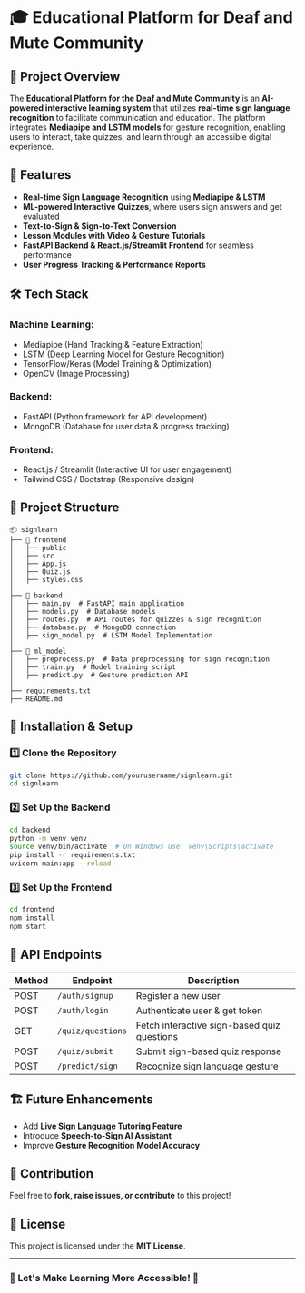 # 🎓 Educational Platform for Deaf and Mute Community

## 📌 Project Overview
The **Educational Platform for the Deaf and Mute Community** is an **AI-powered interactive learning system** that utilizes **real-time sign language recognition** to facilitate communication and education. The platform integrates **Mediapipe and LSTM models** for gesture recognition, enabling users to interact, take quizzes, and learn through an accessible digital experience.

## 🎯 Features
- **Real-time Sign Language Recognition** using **Mediapipe & LSTM**
- **ML-powered Interactive Quizzes**, where users sign answers and get evaluated
- **Text-to-Sign & Sign-to-Text Conversion**
- **Lesson Modules with Video & Gesture Tutorials**
- **FastAPI Backend & React.js/Streamlit Frontend** for seamless performance
- **User Progress Tracking & Performance Reports**

## 🛠️ Tech Stack
### **Machine Learning:**
- Mediapipe (Hand Tracking & Feature Extraction)
- LSTM (Deep Learning Model for Gesture Recognition)
- TensorFlow/Keras (Model Training & Optimization)
- OpenCV (Image Processing)

### **Backend:**
- FastAPI (Python framework for API development)
- MongoDB (Database for user data & progress tracking)

### **Frontend:**
- React.js / Streamlit (Interactive UI for user engagement)
- Tailwind CSS / Bootstrap (Responsive design)

## 📂 Project Structure
```
📦 signlearn
├── 📂 frontend
│   ├── public
│   ├── src
│   ├── App.js
│   ├── Quiz.js
│   ├── styles.css
│
├── 📂 backend
│   ├── main.py  # FastAPI main application
│   ├── models.py  # Database models
│   ├── routes.py  # API routes for quizzes & sign recognition
│   ├── database.py  # MongoDB connection
│   ├── sign_model.py  # LSTM Model Implementation
│
├── 📂 ml_model
│   ├── preprocess.py  # Data preprocessing for sign recognition
│   ├── train.py  # Model training script
│   ├── predict.py  # Gesture prediction API
│
├── requirements.txt
├── README.md
```

## 🚀 Installation & Setup
### **1️⃣ Clone the Repository**
```bash
git clone https://github.com/yourusername/signlearn.git
cd signlearn
```

### **2️⃣ Set Up the Backend**
```bash
cd backend
python -m venv venv
source venv/bin/activate  # On Windows use: venv\Scripts\activate
pip install -r requirements.txt
uvicorn main:app --reload
```

### **3️⃣ Set Up the Frontend**
```bash
cd frontend
npm install
npm start
```

## 📡 API Endpoints
| Method | Endpoint | Description |
|--------|----------|-------------|
| POST | `/auth/signup` | Register a new user |
| POST | `/auth/login` | Authenticate user & get token |
| GET | `/quiz/questions` | Fetch interactive sign-based quiz questions |
| POST | `/quiz/submit` | Submit sign-based quiz response |
| POST | `/predict/sign` | Recognize sign language gesture |

## 🏗️ Future Enhancements
- Add **Live Sign Language Tutoring Feature**
- Introduce **Speech-to-Sign AI Assistant**
- Improve **Gesture Recognition Model Accuracy**

## 🤝 Contribution
Feel free to **fork, raise issues, or contribute** to this project!

## 📜 License
This project is licensed under the **MIT License**.

---
### 🎉 Let's Make Learning More Accessible! 🤟

